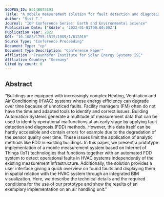 ```yaml
---
SCOPUS_ID: 85140075193
Title: "A mobile measurement solution for fault detection and diagnosis in buildings"
Author: "Rist T."
Journal: "IOP Conference Series: Earth and Environmental Science"
Publication Date: {'$date': '2022-01-01T00:00:00Z'}
Publication Year: 2022
DOI: "10.1088/1755-1315/1085/1/012010"
Source Type: "Conference Proceeding"
Document Type: "cp"
Document Type Description: "Conference Paper"
Affliation: "Fraunhofer Institute for Solar Energy Systems ISE"
Affliation Country: "Germany"
Cited by count: 0
---
```


## Abstract
"Buildings are equipped with increasingly complex Heating, Ventilation and Air Conditioning (HVAC) systems whose energy efficiency can degrade over time because of unnoticed faults. Facility managers (FM) often do not have the time and adapted tools to identify and correct issues. Building Automation Systems generate a multitude of measurement data that can be used to identify operational malfunctions at an early stage by applying fault detection and diagnosis (FDD) methods. However, this data itself can be hardly accessible and contain errors for example due to the degradation of the sensor quality over time. These issues limit the application of analytic methods like FDD in existing buildings. In this paper, we present a prototype implementation of a mobile measurement system based on Internet of Things (IoT) technologies that functions together with an automated FDD system to detect operational faults in HVAC systems independently of the existing measurement infrastructure. Additionally, the solution provides a user interface giving a quick overview on found faults and displaying them in spatial relation with the HVAC system through an integrated BIM visualization. Here, we describe the technical details and the required conditions for the use of our prototype and show the results of an exemplary implementation on an air handling unit."
